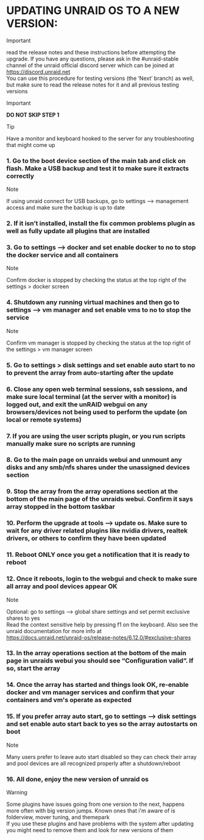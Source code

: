# UPDATING UNRAID OS TO A NEW VERSION: 

> [!IMPORTANT]
> read the release notes and these instructions before attempting the upgrade. If you have any questions, please ask in the #unraid-stable channel of the unraid official discord server which can be joined at https://discord.unraid.net \
> You can use this procedure for testing versions (the ’Next’ branch) as well, but make sure to read the release notes for it and all previous testing versions

> [!IMPORTANT]
> **DO NOT SKIP STEP 1**

> [!TIP]
> Have a monitor and keyboard hooked to the server for any troubleshooting that might come up

### 1. **Go to the boot device section of the main tab and click on flash. Make a USB backup and test it to make sure it extracts correctly**
  > [!NOTE]
  > If using unraid connect for USB backups, go to settings —> management access and make sure the backup is up to date
### 2. If it isn’t installed, install the fix common problems plugin as well as fully update all plugins that are installed
### 3. Go to settings —> docker and set enable docker to no to stop the docker service and all containers
  > [!NOTE]
  > Confirm docker is stopped by checking the status at the top right of the settings > docker screen
### 4. Shutdown any running virtual machines and then go to settings —> vm manager and set enable vms to no to stop the service
  > [!NOTE]
  > Confirm vm manager is stopped by checking the status at the top right of the settings > vm manager screen
### 5. Go to settings > disk settings and set enable auto start to no to prevent the array from auto-starting after the update
### 6. Close any open web terminal sessions, ssh sessions, and make sure local terminal (at the server with a monitor) is logged out, and exit the unRAID webgui on any browsers/devices not being used to perform the update (on local or remote systems)
### 7. If you are using the user scripts plugin, or you run scripts manually make sure no scripts are running
### 8. Go to the main page on unraids webui and unmount any disks and any smb/nfs shares under the unassigned devices section
### 9. Stop the array from the array operations section at the bottom of the main page of the unraids webui. Confirm it says array stopped in the bottom taskbar
### 10. Perform the upgrade at tools —> update os. Make sure to wait for any driver related plugins like nvidia drivers, realtek drivers, or others to confirm they have been updated
### 11. Reboot ONLY once you get a notification that it is ready to reboot
### 12. Once it reboots, login to the webgui and check to make sure all array and pool devices appear OK
  > [!NOTE]
  > Optional: go to settings —> global share settings and set permit exclusive shares to yes \
  > Read the context sensitive help by pressing f1 on the keyboard. Also see the unraid documentation for more info at \
  > https://docs.unraid.net/unraid-os/release-notes/6.12.0/#exclusive-shares
### 13. In the array operations section at the bottom of the main page in unraids webui you should see “Configuration valid”. If so, start the array
### 14. Once the array has started and things look OK, re-enable docker and vm manager services and confirm that your containers and vm's operate as expected
### 15. If you prefer array auto start, go to settings —> disk settings and set enable auto start back to yes so the array autostarts on boot
  > [!NOTE]
  > Many users prefer to leave auto start disabled so they can check their array and pool devices are all recognized properly after a shutdown/reboot
### 16. All done, enjoy the new version of unraid os
  > [!WARNING]
  > Some plugins have issues going from one version to the next, happens more often with big version jumps. Known ones that i'm aware of is folderview, mover tuning, and themepark \
  > If you use these plugins and have problems with the system after updating you might need to remove them and look for new versions of them